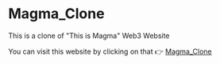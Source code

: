 # Magma_Clone
This is a clone of "This is Magma" Web3 Website

You can visit this website by clicking on that 👉 [Magma_Clone](https://subhadipjana95.github.io/Magma_Clone/)
